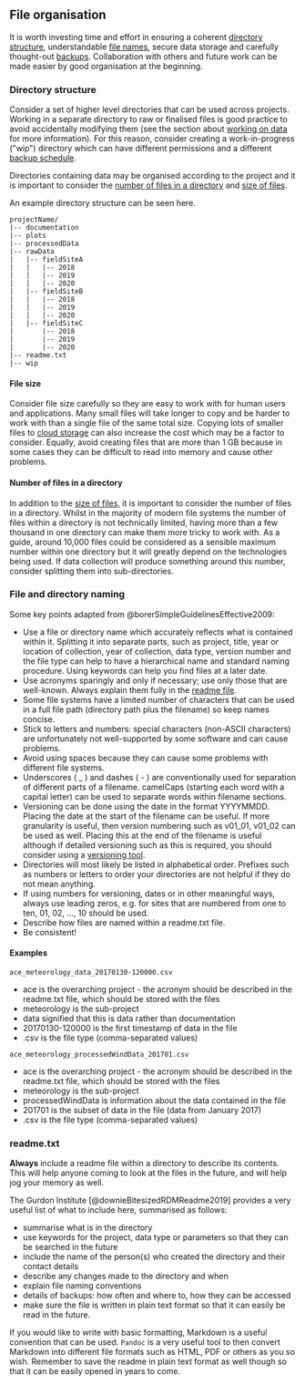 
## File organisation

It is worth investing time and effort in ensuring a coherent [directory structure](#directory-structure), understandable [file names](#file-naming), secure data storage and carefully thought-out [backups](#data-backup). Collaboration with others and future work can be made easier by good organisation at the beginning.

### Directory structure

Consider a set of higher level directories that can be used across projects. Working in a separate directory to raw or finalised files is good practice to avoid accidentally modifying them (see the section about [working on data](#working-on-your-data) for more information). For this reason, consider creating a work-in-progress ("wip") directory which can have different permissions and a different [backup schedule](#data-backup). 

Directories containing data may be organised according to the project and it is important to consider the [number of files in a directory](#number-of-files-in-a-directory) and [size of files](#file-size).

An example directory structure can be seen here.

~~~
projectName/
|-- documentation
|-- plots
|-- processedData
|-- rawData
|   |-- fieldSiteA
|   |   |-- 2018
|   |   |-- 2019
|   |   |-- 2020
|   |-- fieldSiteB
|   |   |-- 2018
|   |   |-- 2019
|   |   |-- 2020
|   |-- fieldSiteC
|       |-- 2018
|       |-- 2019
|       |-- 2020
|-- readme.txt
|-- wip
~~~ 

#### File size

Consider file size carefully so they are easy to work with for human users and applications. Many small files will take longer to copy and be harder to work with than a single file of the same total size. Copying lots of smaller files to [cloud storage](#cloud-storage) can also increase the cost which may be a factor to consider. Equally, avoid creating files that are more than 1 GB because in some cases they can be difficult to read into memory and cause other problems. 

#### Number of files in a directory

In addition to the [size of files](#file-size), it is important to consider the number of files in a directory. Whilst in the majority of modern file systems the number of files within a directory is not technically limited, having more than a few thousand in one directory can make them more tricky to work with. As a guide, around 10,000 files could be considered as a sensible maximum number within one directory but it will greatly depend on the technologies being used. If data collection will produce something around this number, consider splitting them into sub-directories. 

### File and directory naming

Some key points adapted from @borerSimpleGuidelinesEffective2009:

* Use a file or directory name which accurately reflects what is contained within it. Splitting it into separate parts, such as project, title, year or location of collection, year of collection, data type, version number and the file type can help to have a hierarchical name and standard naming procedure. Using keywords can help you find files at a later date.
* Use acronyms sparingly and only if necessary; use only those that are well-known. Always explain them fully in the [readme file](#readme.txt).
* Some file systems have a limited number of characters that can be used in a full file path (directory path plus the filename) so keep names concise.
* Stick to letters and numbers: special characters (non-ASCII characters) are unfortunately not well-supported by some software and can cause problems.
* Avoid using spaces because they can cause some problems with different file systems.
* Underscores ( _ ) and dashes ( - ) are conventionally used for separation of different parts of a filename. camelCaps (starting each word with a capital letter) can be used to separate words within filename sections. 
* Versioning can be done using the date in the format YYYYMMDD. Placing the date at the start of the filename can be useful. If more granularity is useful, then version numbering such as v01_01, v01_02 can be used as well. Placing this at the end of the filename is useful although if detailed versioning such as this is required, you should consider using a [versioning tool](#versions-of-files).
* Directories will most likely be listed in alphabetical order. Prefixes such as numbers or letters to order your directories are not helpful if they do not mean anything. 
* If using numbers for versioning, dates or in other meaningful ways, always use leading zeros, e.g. for sites that are numbered from one to ten, 01, 02, ..., 10 should be used. 
* Describe how files are named within a readme.txt file.
* Be consistent!

#### Examples

~~~~
ace_meteorology_data_20170130-120000.csv
~~~~	

* ace is the overarching project - the acronym should be described in the readme.txt file, which should be stored with the files
* meteorology is the sub-project
* data signified that this is data rather than documentation
* 20170130-120000 is the first timestamp of data in the file
* .csv is the file type (comma-separated values)	

~~~~
ace_meteorology_processedWindData_201701.csv
~~~~

* ace is the overarching project - the acronym should be described in the readme.txt file, which should be stored with the files
* meteorology is the sub-project
* processedWindData is information about the data contained in the file
* 201701 is the subset of data in the file (data from January 2017)
* .csv is the file type (comma-separated values)

### readme.txt

**Always** include a readme file within a directory to describe its contents. This will help anyone coming to look at the files in the future, and will help jog your memory as well. 

The Gurdon Institute [@downieBitesizedRDMReadme2019] provides a very useful list of what to include here, summarised as follows:

* summarise what is in the directory
* use keywords for the project, data type or parameters so that they can be searched in the future
* include the name of the person(s) who created the directory and their contact details
* describe any changes made to the directory and when
* explain file naming conventions
* details of backups: how often and where to, how they can be accessed
* make sure the file is written in plain text format so that it can easily be read in the future.

If you would like to write with basic formatting, Markdown is a useful convention that can be used. ``Pandoc`` is a very useful tool to then convert Markdown into different file formats such as HTML, PDF or others as you so wish. Remember to save the readme in plain text format as well though so that it can be easily opened in years to come.
